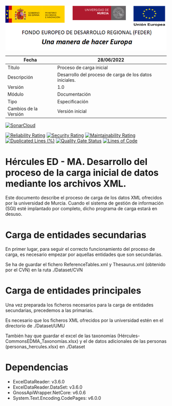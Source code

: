![](../../Docs/media/CabeceraDocumentosMD.png)

| Fecha         | 28/06/2022                                                   |
| ------------- | ------------------------------------------------------------ |
|Título|Proceso de carga inicial| 
|Descripción|Desarrollo del proceso de carga de los datos iniciales.|
|Versión|1.0|
|Módulo|Documentación|
|Tipo|Especificación|
|Cambios de la Versión|Versión inicial|


[![SonarCloud](https://sonarcloud.io/images/project_badges/sonarcloud-white.svg)](https://sonarcloud.io/summary/new_code?id=Hercules.CommonsEDMA.Load)

[![Reliability Rating](https://sonarcloud.io/api/project_badges/measure?project=Hercules.CommonsEDMA.Load&metric=reliability_rating)](https://sonarcloud.io/summary/new_code?id=Hercules.CommonsEDMA.Load)
[![Security Rating](https://sonarcloud.io/api/project_badges/measure?project=Hercules.CommonsEDMA.Load&metric=security_rating)](https://sonarcloud.io/summary/new_code?id=Hercules.CommonsEDMA.Load)
[![Maintainability Rating](https://sonarcloud.io/api/project_badges/measure?project=Hercules.CommonsEDMA.Load&metric=sqale_rating)](https://sonarcloud.io/summary/new_code?id=Hercules.CommonsEDMA.Load)
[![Duplicated Lines (%)](https://sonarcloud.io/api/project_badges/measure?project=Hercules.CommonsEDMA.Load&metric=duplicated_lines_density)](https://sonarcloud.io/summary/new_code?id=Hercules.CommonsEDMA.Load)
[![Quality Gate Status](https://sonarcloud.io/api/project_badges/measure?project=Hercules.CommonsEDMA.Load&metric=alert_status)](https://sonarcloud.io/summary/new_code?id=Hercules.CommonsEDMA.Load)
[![Lines of Code](https://sonarcloud.io/api/project_badges/measure?project=Hercules.CommonsEDMA.Load&metric=ncloc)](https://sonarcloud.io/summary/new_code?id=Hercules.CommonsEDMA.Load)



# Hércules ED - MA. Desarrollo del proceso de la carga inicial de datos mediante los archivos XML.

Este documento describe el proceso de carga de los datos XML ofrecidos por la universidad de Murcia. Cuando el sistema de gestión de información (SGI) esté implantado por completo, dicho programa de carga estará en desuso.

Carga de entidades secundarias
==============================
En primer lugar, para seguir el correcto funcionamiento del proceso de carga, es necesario empezar por aquellas entidades que son secundarias. 

Se ha de guardar el fichero ReferenceTables.xml y Thesaurus.xml (obtenido por el CVN) en la ruta ./Dataset/CVN

Carga de entidades principales
==============================
Una vez preparada los ficheros necesarios para la carga de entidades secundarias, precedemos a las primarias.

Es necesario que los ficheros XML ofrecidos por la universidad estén en el directorio de ./Dataset/UMU

También hay que guardar el excel de las taxonomias (Hércules-CommonsEDMA_Taxonomías.xlsx) y el de datos adicionales de las personas (personas_hercules.xlsx) en ./Dataset

Dependencias
============
- ExcelDataReader: v3.6.0
- ExcelDataReader.DataSet: v3.6.0
- GnossApiWrapper.NetCore: v6.0.6
- System.Text.Encoding.CodePages: v6.0.0
